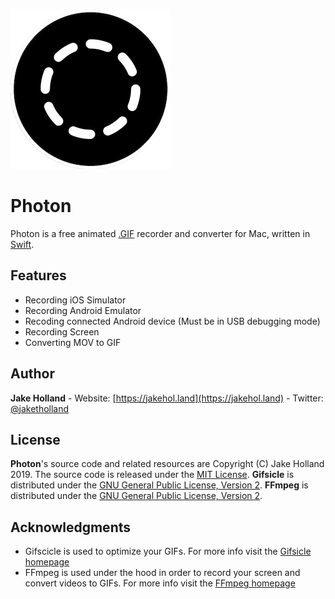 ![Photon Icon](/Photon/Assets.xcassets/AppIcon.appiconset/Icon-256.png?raw=true "Photon Icon")
# Photon

Photon is a free animated [.GIF](https://en.wikipedia.org/wiki/GIF) recorder and converter for Mac, written in [Swift](https://developer.apple.com/swift).

## Features

- Recording iOS Simulator
- Recording Android Emulator
- Recoding connected Android device (Must be in USB debugging mode)
- Recording Screen
- Converting MOV to GIF

## Author

**Jake Holland** - Website: [https://jakehol.land](https://jakehol.land) - Twitter: [@jaketholland](https://twitter.com/jaketholland)

## License

**Photon**'s source code and related resources are Copyright (C) Jake Holland 2019. The source code is released under the [MIT License](https://opensource.org/licenses/MIT).
**Gifsicle** is distributed under the [GNU General Public License, Version 2](https://www.gnu.org/licenses/old-licenses/gpl-2.0.en.html).
**FFmpeg** is distributed under the [GNU General Public License, Version 2](https://www.gnu.org/licenses/old-licenses/gpl-2.0.en.html).

## Acknowledgments

* Gifscicle is used to optimize your GIFs. For more info visit the [Gifsicle homepage](http://www.lcdf.org/gifsicle/)
* FFmpeg is used under the hood in order to record your screen and convert videos to GIFs. For more info visit the [FFmpeg homepage](https://www.ffmpeg.org)
